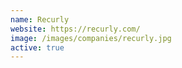 ```yaml
---
name: Recurly
website: https://recurly.com/
image: /images/companies/recurly.jpg 
active: true
---
```

